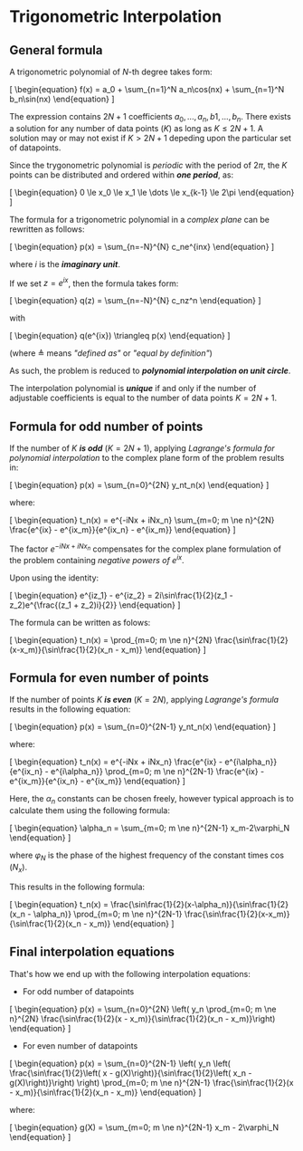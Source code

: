 # Trigonometric Interpolation

## General formula

A trigonometric polynomial of $N$-th degree takes form:

\[
\begin{equation} 
    f(x) = a_0 + \sum_{n=1}^N a_n\cos(nx) + \sum_{n=1}^N b_n\sin(nx)
\end{equation}
\]

The expression contains $2N+1$ coefficients $a_0, ..., a_n, b1, ..., b_n$. There exists a solution for any number of data points ($K$) as long as $K \le 2N+1$. A solution may or may not exist if $K > 2N+1$ depeding upon the particular set of datapoints.

Since the trygonometric polynomial is *periodic* with the period of $2\pi$, the $K$ points can be distributed and ordered within ***one period***, as:

\[
\begin{equation} 
    0 \le x_0 \le x_1 \le \dots \le x_{k-1} \le 2\pi 
\end{equation}
\]

The formula for a trigonometric polynomial in a *complex plane* can be rewritten as follows:

\[
\begin{equation} 
    p(x) = \sum_{n=-N}^{N} c_ne^{inx}
\end{equation}
\]

where $i$ is the ***imaginary unit***.

If we set $z = e^{ix}$, then the formula takes form:

\[
\begin{equation} 
    q(z) = \sum_{n=-N}^{N} c_nz^n
\end{equation}
\]

with

\[
\begin{equation} 
    q(e^{ix}) \triangleq p(x)
\end{equation}
\]

(where $\triangleq$ means *"defined as"* or *"equal by definition"*)

As such, the problem is reduced to ***polynomial interpolation on unit circle***.

The interpolation polynomial is ***unique*** if and only if the number of adjustable coefficients is equal to the number of data points $K=2N+1$.

## Formula for odd number of points

If the number of $K$ ***is odd*** ($K = 2N+1$), applying *Lagrange's formula for polynomial interpolation* to the complex plane form of the problem results in:

\[ 
\begin{equation}
    p(x) = \sum_{n=0}^{2N} y_nt_n(x)
\end{equation}
\]

where:

\[ 
\begin{equation}
    t_n(x) = e^{-iNx + iNx_n} \sum_{m=0; m \ne n}^{2N} \frac{e^{ix} - e^{ix_m}}{e^{ix_n} - e^{ix_m}}
\end{equation}
\]

The factor $e^{-iNx+iNx_n}$ compensates for the complex plane formulation of the problem containing *negative powers of $e^{ix}$*.

Upon using the identity:

\[ 
\begin{equation}
    e^{iz_1} - e^{iz_2} = 2i\sin\frac{1}{2}(z_1 - z_2)e^{\frac{(z_1 + z_2)i}{2}}
\end{equation}
\]

The formula can be written as folows:

\[ 
\begin{equation}
    t_n(x) = \prod_{m=0; m \ne n}^{2N} \frac{\sin\frac{1}{2}(x-x_m)}{\sin\frac{1}{2}(x_n - x_m)}
\end{equation}
\]

## Formula for even number of points

If the number of points $K$ ***is even*** ($K = 2N$), applying *Lagrange's formula* results in the following equation:

\[ 
\begin{equation}
    p(x) = \sum_{n=0}^{2N-1} y_nt_n(x)
\end{equation}
\]

where:

\[ 
\begin{equation}
    t_n(x) = e^{-iNx + iNx_n} \frac{e^{ix} - e^{i\alpha_n}}{e^{ix_n} - e^{i\alpha_n}} \prod_{m=0; m \ne n}^{2N-1} \frac{e^{ix} - e^{ix_m}}{e^{ix_n} - e^{ix_m}}
\end{equation}
\]

Here, the $\alpha_n$ constants can be chosen freely, however typical approach is to calculate them using the following formula:

\[ 
\begin{equation}
    \alpha_n = \sum_{m=0; m \ne n}^{2N-1} x_m-2\varphi_N 
\end{equation}
\]

where $\varphi_N$ is the phase of the highest frequency of the constant times $\cos(N_x)$.

This results in the following formula:

\[ 
\begin{equation}
    t_n(x) = \frac{\sin\frac{1}{2}(x-\alpha_n)}{\sin\frac{1}{2}(x_n - \alpha_n)} \prod_{m=0; m \ne n}^{2N-1} \frac{\sin\frac{1}{2}(x-x_m)}{\sin\frac{1}{2}(x_n - x_m)}
\end{equation}
\]

## Final interpolation equations

That's how we end up with the following interpolation equations:

- For odd number of datapoints

\[ 
\begin{equation}
    p(x) = \sum_{n=0}^{2N} \left( y_n \prod_{m=0; m \ne n}^{2N} \frac{\sin\frac{1}{2}(x - x_m)}{\sin\frac{1}{2}(x_n - x_m)}\right)
\end{equation}
\]

- For even number of datapoints

\[
\begin{equation} 
    p(x) = \sum_{n=0}^{2N-1} \left( y_n \left( \frac{\sin\frac{1}{2}\left( x - g(X)\right)}{\sin\frac{1}{2}\left( x_n - g(X)\right)}\right) \right) \prod_{m=0; m \ne n}^{2N-1} \frac{\sin\frac{1}{2}(x - x_m)}{\sin\frac{1}{2}(x_n - x_m)}
\end{equation}
\]

where:

\[ 
\begin{equation}
    g(X) = \sum_{m=0; m \ne n}^{2N-1} x_m - 2\varphi_N 
\end{equation}
\]